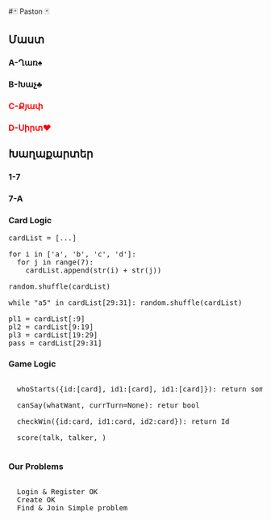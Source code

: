 #🃏 Paston 🃏

<h2>Մաստ</h2>

  <h3>  A-Ղառ♠️</h3>
  <h3>  B-Խաչ♣️</h3>
  <h3 style="color: red;">  C-Քյափ</h3>
  <h3 style="color: red;">  D-Սիրտ❤️</h3>

<h2>Խաղաքարտեր</h2>

  <h3>1-7</h3>
  <h3>7-A</h3>


<h3>Card Logic</h3>

<pre>
cardList = [...]

for i in ['a', 'b', 'c', 'd']:
  for j in range(7):
    cardList.append(str(i) + str(j))
    
random.shuffle(cardList)

while "a5" in cardList[29:31]: random.shuffle(cardList)

pl1 = cardList[:9]
pl2 = cardList[9:19]
pl3 = cardList[19:29]
pass = cardList[29:31]
</pre>

<h3>Game Logic</h3>

<pre>

  whoStarts({id:[card], id1:[card], id1:[card]}): return some_ID
  
  canSay(whatWant, currTurn=None): retur bool
  
  checkWin({id:card, id1:card, id2:card}): return Id
  
  score(talk, talker, )

</pre>

<h3>Our Problems</h3>

<pre>
  
  Login & Register OK
  Create OK
  Find & Join Simple problem
  
</pre>
